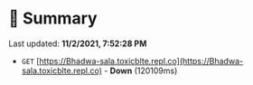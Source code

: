 # 📖 Summary
Last updated: **11/2/2021, 7:52:28 PM**

- `GET` [https://Bhadwa-sala.toxicblte.repl.co](https://Bhadwa-sala.toxicblte.repl.co) - **Down** (120109ms)
